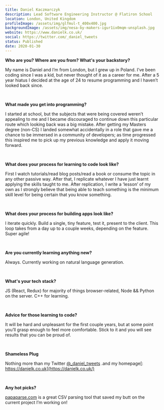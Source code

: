 ```yaml
---
title: Daniel Kaczmarczyk
description: Lead Software Engineering Instructor @ Flatiron School
location: London, United Kingdom
profileImage: /assets/img/glfmul-t_400x400.jpg
backgroundImage: /assets/img/nesa-by-makers-igur1ix0mqm-unsplash.jpg
website: https://www.danielk.co.uk/
social: https://twitter.com/_daniel_tweets
status: Published
date: 2020-01-30
---
```

**Who are you? Where are you from? What's your backstory?**

My name is Daniel and I’m from London, but I grew up in Poland. I’ve been coding since I was a kid, but never thought of it as a career for me. After a 5 year hiatus I decided at the age of 24 to resume programming and I haven’t looked back since.

<br>

**What made you get into programming?**

I started at school, but the subjects that were being covered weren’t appealing to me and I became discouraged to continue down this particular route which looking back was a big mistake. After getting my Masters degree (non-CS) I landed somewhat accidentally in a role that gave me a chance to be immersed in a community of developers; as time progressed this inspired me to pick up my previous knowledge and apply it moving forward.

<br>

**What does your process for learning to code look like?**

First I watch tutorials/read blog posts/read a book or consume the topic in any other passive way. After that, I replicate whatever I have just learnt applying the skills taught to me. After replication, I write a ‘lesson’ of my own as I strongly believe that being able to teach something is the minimum skill level for being certain that you know something.

<br>

**What does your process for building apps look like?**

I iterate quickly. Build a single, tiny feature, test it, present to the client. This loop takes from a day up to a couple weeks, depending on the feature. Super agile!

<br>

**Are you currently learning anything new?**

Always. Currently working on natural language generation.

<br>

**What's your tech stack?**

JS (React, Redux) for majority of things browser-related, Node && Python on the server. C++ for learning.

<br>

**Advice for those learning to code?**

It will be hard and unpleasant for the first couple years, but at some point you’ll grasp enough to feel more comfortable. Stick to it and you will see results that you can be proud of.

<br>

**Shameless Plug** 

Nothing more than my Twitter [@_daniel_tweets](https://twitter.com/_daniel_tweets) .and my homepage[: https://danielk.co.uk](https://danielk.co.uk/)

<br>

**Any hot picks?**

[papaparse.com](http://papaparse.com/) is a great CSV parsing tool that saved my butt on the current project I’m working on!